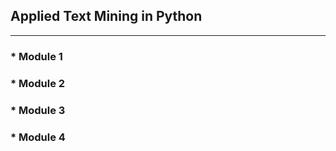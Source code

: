 ## Applied Text Mining in Python
---

### * Module 1

### * Module 2

### * Module 3

### * Module 4
